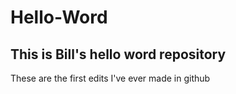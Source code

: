 # Hello-Word
This is Bill's hello word repository
-----
These are the first edits I've ever made in github
